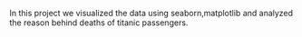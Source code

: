 In this project we visualized the data using seaborn,matplotlib and analyzed the reason behind deaths of titanic passengers.
